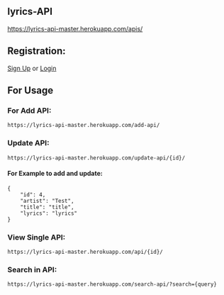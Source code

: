 ## lyrics-API
https://lyrics-api-master.herokuapp.com/apis/
## Registration:
  [Sign Up](https://lyrics-api-master.herokuapp.com/signup/) or [Login](https://lyrics-api-master.herokuapp.com/login/)
## For Usage
### For Add API:
    https://lyrics-api-master.herokuapp.com/add-api/
### Update API:
    https://lyrics-api-master.herokuapp.com/update-api/{id}/
#### For Example to add and update:
    {
        "id": 4,
        "artist": "Test",
        "title": "title",
        "lyrics": "lyrics"
    }
### View Single API:
    https://lyrics-api-master.herokuapp.com/api/{id}/
### Search in API:
    https://lyrics-api-master.herokuapp.com/search-api/?search={query}
